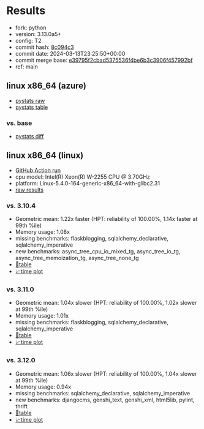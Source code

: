 # Results

- fork: python
- version: 3.13.0a5+
- config: T2
- commit hash: [8c094c3](https://github.com/python/cpython/commit/8c094c3)
- commit date: 2024-03-13T23:25:50+00:00
- commit merge base: [e39795f2cbad5375536f4be6b3c3906f457992bf](https://github.com/python/cpython/commit/e39795f2cbad5375536f4be6b3c3906f457992bf)
- ref: main

## linux x86_64 (azure)

- [pystats raw](bm-20240313-azure-x86_64-python-main-3.13.0a5%2B-8c094c3-pystats.json)
- [pystats table](bm-20240313-azure-x86_64-python-main-3.13.0a5%2B-8c094c3-pystats.md)

### vs. base

- [pystats diff](bm-20240313-azure-x86_64-python-main-3.13.0a5%2B-8c094c3-pystats-vs-base.md)

## linux x86_64 (linux)

- [GitHub Action run](https://github.com/faster-cpython/benchmarking/actions/runs/8273555776)
- cpu model: Intel(R) Xeon(R) W-2255 CPU @ 3.70GHz
- platform: Linux-5.4.0-164-generic-x86_64-with-glibc2.31
- [raw results](bm-20240313-linux-x86_64-python-main-3.13.0a5%2B-8c094c3.json)

### vs. 3.10.4

- Geometric mean: 1.22x faster (HPT: reliability of 100.00%, 1.14x faster at 99th %ile)
- Memory usage: 1.08x
- missing benchmarks: flaskblogging, sqlalchemy_declarative, sqlalchemy_imperative
- new benchmarks: async_tree_cpu_io_mixed_tg, async_tree_io_tg, async_tree_memoization_tg, async_tree_none_tg
- [📄table](bm-20240313-linux-x86_64-python-main-3.13.0a5%2B-8c094c3-vs-3.10.4.md)
- [📈time plot](bm-20240313-linux-x86_64-python-main-3.13.0a5%2B-8c094c3-vs-3.10.4.png)

### vs. 3.11.0

- Geometric mean: 1.04x slower (HPT: reliability of 100.00%, 1.02x slower at 99th %ile)
- Memory usage: 1.01x
- missing benchmarks: flaskblogging, sqlalchemy_declarative, sqlalchemy_imperative
- [📄table](bm-20240313-linux-x86_64-python-main-3.13.0a5%2B-8c094c3-vs-3.11.0.md)
- [📈time plot](bm-20240313-linux-x86_64-python-main-3.13.0a5%2B-8c094c3-vs-3.11.0.png)

### vs. 3.12.0

- Geometric mean: 1.06x slower (HPT: reliability of 100.00%, 1.04x slower at 99th %ile)
- Memory usage: 0.94x
- missing benchmarks: sqlalchemy_declarative, sqlalchemy_imperative
- new benchmarks: djangocms, genshi_text, genshi_xml, html5lib, pylint, thrift
- [📄table](bm-20240313-linux-x86_64-python-main-3.13.0a5%2B-8c094c3-vs-3.12.0.md)
- [📈time plot](bm-20240313-linux-x86_64-python-main-3.13.0a5%2B-8c094c3-vs-3.12.0.png)

